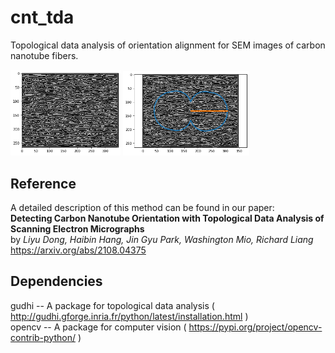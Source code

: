 # cnt_tda
Topological data analysis of orientation alignment for SEM images of carbon nanotube fibers.
<div>
 <img src="SEM/canny.png" align="" style="width:35%" />
 <img src="SEM/aligned.png" align="" style="width:40%" />
</div>

## Reference
A detailed description of this method can be found in our paper:  
**Detecting Carbon Nanotube Orientation with Topological Data Analysis of Scanning Electron Micrographs**  
by *Liyu Dong, Haibin Hang, Jin Gyu Park, Washington Mio, Richard Liang*  
https://arxiv.org/abs/2108.04375

## Dependencies
gudhi -- A package for topological data analysis ( http://gudhi.gforge.inria.fr/python/latest/installation.html )  
opencv -- A package for computer vision ( https://pypi.org/project/opencv-contrib-python/ )
